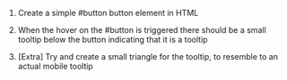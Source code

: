 1. Create a simple #button button element in HTML

2. When the hover on the #button is triggered there should be a small tooltip below the button indicating that it is a tooltip

3. [Extra] Try and create a small triangle for the tooltip, to resemble to an actual mobile tooltip